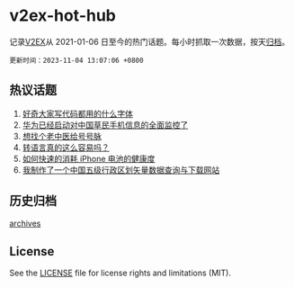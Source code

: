 # v2ex-hot-hub

 记录[V2EX](https://www.v2ex.com/)从 2021-01-06 日至今的热门话题。每小时抓取一次数据，按天[归档](archives)。

`更新时间：2023-11-04 13:07:06 +0800`

## 热议话题

1. [好奇大家写代码都用的什么字体](https://www.v2ex.com/t/988286)
1. [华为已经启动对中国草民手机信息的全面监控了](https://www.v2ex.com/t/988525)
1. [想找个老中医给号号脉](https://www.v2ex.com/t/988420)
1. [转语言真的这么容易吗？](https://www.v2ex.com/t/988250)
1. [如何快速的消耗 iPhone 电池的健康度](https://www.v2ex.com/t/988328)
1. [我制作了一个中国五级行政区划矢量数据查询与下载网站](https://www.v2ex.com/t/988276)

## 历史归档

[archives](archives)

## License

See the [LICENSE](LICENSE) file for license rights and limitations (MIT).
